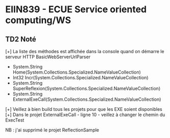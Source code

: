 # EIIN839 - ECUE Service oriented computing/WS

## TD2 Noté

[+] La liste des méthodes est affichée dans la console quand on démarre le serveur HTTP BasicWebServerUrlParser
- System.String Home(System.Collections.Specialized.NameValueCollection)
- Int32 Incr(System.Collections.Specialized.NameValueCollection)
- System.String SuperReflexion(System.Collections.Specialized.NameValueCollection)
- System.String ExternalExeCall(System.Collections.Specialized.NameValueCollection)

[+] Veillez à bien build tous les projets pour que les EXE soient disponibles
[+] Dans le projet ExternalExeCall - ligne 10 - veillez à changer le chemin du ExecTest

NB : j'ai supprimé le projet ReflectionSample